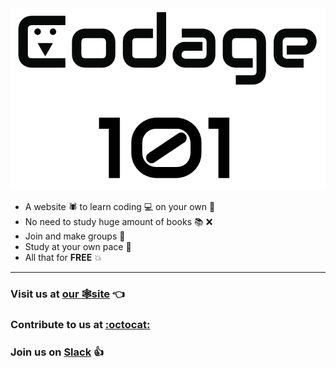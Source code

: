 <img src="./images/codage101.png">

- A website :spider: to learn coding :computer: on your own :100:
- No need to study huge amount of books :books: :x:
- Join and make groups :two_men_holding_hands:
- Study at your own pace :running:
- All that for **FREE** :boom:

***
### Visit us at **[our :spider_web:site](https://code-learn-work.github.io/coding101/)** :point_left:

### Contribute to us at [:octocat:](https://github.com/Code-Learn-Work/coding101)

### Join us on [Slack](team-coding101.slack.com) :+1:
